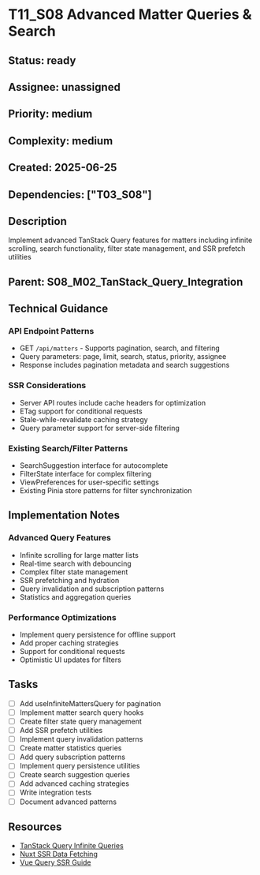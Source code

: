 # T11_S08 Advanced Matter Queries & Search

## Status: ready
## Assignee: unassigned
## Priority: medium
## Complexity: medium
## Created: 2025-06-25
## Dependencies: ["T03_S08"]

## Description
Implement advanced TanStack Query features for matters including infinite scrolling, search functionality, filter state management, and SSR prefetch utilities

## Parent: S08_M02_TanStack_Query_Integration

## Technical Guidance

### API Endpoint Patterns
- GET `/api/matters` - Supports pagination, search, and filtering
- Query parameters: page, limit, search, status, priority, assignee
- Response includes pagination metadata and search suggestions

### SSR Considerations
- Server API routes include cache headers for optimization
- ETag support for conditional requests
- Stale-while-revalidate caching strategy
- Query parameter support for server-side filtering

### Existing Search/Filter Patterns
- SearchSuggestion interface for autocomplete
- FilterState interface for complex filtering
- ViewPreferences for user-specific settings
- Existing Pinia store patterns for filter synchronization

## Implementation Notes

### Advanced Query Features
- Infinite scrolling for large matter lists
- Real-time search with debouncing
- Complex filter state management
- SSR prefetching and hydration
- Query invalidation and subscription patterns
- Statistics and aggregation queries

### Performance Optimizations
- Implement query persistence for offline support
- Add proper caching strategies
- Support for conditional requests
- Optimistic UI updates for filters

## Tasks
- [ ] Add useInfiniteMattersQuery for pagination
- [ ] Implement matter search query hooks
- [ ] Create filter state query management
- [ ] Add SSR prefetch utilities
- [ ] Implement query invalidation patterns
- [ ] Create matter statistics queries
- [ ] Add query subscription patterns
- [ ] Implement query persistence utilities
- [ ] Create search suggestion queries
- [ ] Add advanced caching strategies
- [ ] Write integration tests
- [ ] Document advanced patterns

## Resources
- [TanStack Query Infinite Queries](https://tanstack.com/query/latest/docs/vue/guides/infinite-queries)
- [Nuxt SSR Data Fetching](https://nuxt.com/docs/getting-started/data-fetching)
- [Vue Query SSR Guide](https://tanstack.com/query/latest/docs/vue/guides/ssr)